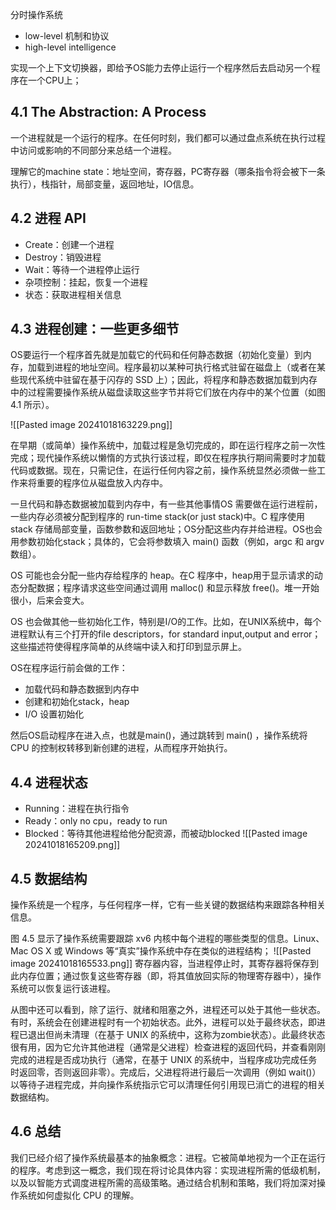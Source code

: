分时操作系统
- low-level 机制和协议
- high-level intelligence

实现一个上下文切换器，即给予OS能力去停止运行一个程序然后去启动另一个程序在一个CPU上；


## 4.1 The Abstraction: A Process
一个进程就是一个运行的程序。在任何时刻，我们都可以通过盘点系统在执行过程中访问或影响的不同部分来总结一个进程。

理解它的machine state：地址空间，寄存器，PC寄存器（哪条指令将会被下一条执行），栈指针，局部变量，返回地址，IO信息。

## 4.2 进程 API

- Create：创建一个进程
- Destroy：销毁进程
- Wait：等待一个进程停止运行
- 杂项控制：挂起，恢复一个进程
- 状态：获取进程相关信息


## 4.3 进程创建：一些更多细节
OS要运行一个程序首先就是加载它的代码和任何静态数据（初始化变量）到内存，加载到进程的地址空间。程序最初以某种可执行格式驻留在磁盘上（或者在某些现代系统中驻留在基于闪存的 SSD 上）；因此，将程序和静态数据加载到内存中的过程需要操作系统从磁盘读取这些字节并将它们放在内存中的某个位置（如图 4.1 所示）。

![[Pasted image 20241018163229.png]]

在早期（或简单）操作系统中，加载过程是急切完成的，即在运行程序之前一次性完成；现代操作系统以懒惰的方式执行该过程，即仅在程序执行期间需要时才加载代码或数据。现在，只需记住，在运行任何内容之前，操作系统显然必须做一些工作来将重要的程序位从磁盘放入内存中。

一旦代码和静态数据被加载到内存中，有一些其他事情OS 需要做在运行进程前，一些内存必须被分配到程序的 run-time stack(or just stack)中。C 程序使用 stack 存储局部变量，函数参数和返回地址；OS分配这些内存并给进程。OS也会用参数初始化stack；具体的，它会将参数填入 main() 函数（例如，argc 和 argv 数组）。

OS 可能也会分配一些内存给程序的 heap。在C 程序中，heap用于显示请求的动态分配数据；程序请求这些空间通过调用 malloc() 和显示释放 free()。堆一开始很小，后来会变大。

OS 也会做其他一些初始化工作，特别是I/O的工作。比如，在UNIX系统中，每个进程默认有三个打开的file descriptors，for standard input,output and error；这些描述符使得程序简单的从终端中读入和打印到显示屏上。

OS在程序运行前会做的工作：
- 加载代码和静态数据到内存中
- 创建和初始化stack，heap
- I/O 设置初始化

然后OS启动程序在进入点，也就是main()，通过跳转到 main() ，操作系统将 CPU 的控制权转移到新创建的进程，从而程序开始执行。

## 4.4 进程状态
- Running：进程在执行指令
- Ready：only no cpu，ready to run
- Blocked：等待其他进程给他分配资源，而被动blocked
![[Pasted image 20241018165209.png]]

## 4.5 数据结构
操作系统是一个程序，与任何程序一样，它有一些关键的数据结构来跟踪各种相关信息。

图 4.5 显示了操作系统需要跟踪 xv6 内核中每个进程的哪些类型的信息。Linux、Mac OS X 或 Windows 等“真实”操作系统中存在类似的进程结构；
![[Pasted image 20241018165533.png]]
寄存器内容，当进程停止时，其寄存器将保存到此内存位置；通过恢复这些寄存器（即，将其值放回实际的物理寄存器中），操作系统可以恢复运行该进程。

从图中还可以看到，除了运行、就绪和阻塞之外，进程还可以处于其他一些状态。有时，系统会在创建进程时有一个初始状态。此外，进程可以处于最终状态，即进程已退出但尚未清理（在基于 UNIX 的系统中，这称为zombie状态）。此最终状态很有用，因为它允许其他进程（通常是父进程）检查进程的返回代码，并查看刚刚完成的进程是否成功执行（通常，在基于 UNIX 的系统中，当程序成功完成任务时返回零，否则返回非零）。完成后，父进程将进行最后一次调用（例如 wait()）以等待子进程完成，并向操作系统指示它可以清理任何引用现已消亡的进程的相关数据结构。


## 4.6 总结
我们已经介绍了操作系统最基本的抽象概念：进程。它被简单地视为一个正在运行的程序。考虑到这一概念，我们现在将讨论具体内容：实现进程所需的低级机制，以及以智能方式调度进程所需的高级策略。通过结合机制和策略，我们将加深对操作系统如何虚拟化 CPU 的理解。

